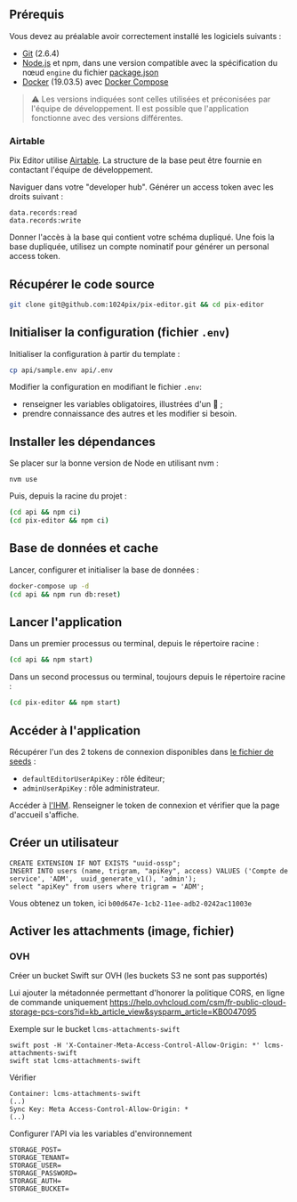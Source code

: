 
## Prérequis

Vous devez au préalable avoir correctement installé les logiciels suivants :

* [Git](http://git-scm.com/) (2.6.4)
* [Node.js](http://nodejs.org/) et npm, dans une version compatible avec la spécification du nœud `engine` du fichier [package.json](./api/package.json)
* [Docker](https://docs.docker.com/get-started/) (19.03.5) avec [Docker Compose](https://docs.docker.com/compose/install/)

> ⚠️ Les versions indiquées sont celles utilisées et préconisées par l'équipe de développement. Il est possible que l'application fonctionne avec des versions différentes.

### Airtable

Pix Editor utilise [Airtable](https://airtable.com/). 
La structure de la base peut être fournie en contactant l'équipe de développement.

Naviguer dans votre "developer hub".
Générer un access token avec les droits suivant :
```
data.records:read
data.records:write
```
Donner l'accès à la base qui contient votre schéma dupliqué.
Une fois la base dupliquée, utilisez un compte nominatif pour générer un personal access token.

## Récupérer le code source

```bash
git clone git@github.com:1024pix/pix-editor.git && cd pix-editor
```

## Initialiser la configuration (fichier `.env`)

Initialiser la configuration à partir du template :
```bash
cp api/sample.env api/.env
```

Modifier la configuration en modifiant le fichier `.env`:
- renseigner les variables obligatoires, illustrées d'un 🔴 ;
- prendre connaissance des autres et les modifier si besoin.

## Installer les dépendances

Se placer sur la bonne version de Node en utilisant nvm :
```
nvm use
```

Puis, depuis la racine du projet :
```bash
(cd api && npm ci)
(cd pix-editor && npm ci)
```

## Base de données et cache

Lancer, configurer et initialiser la base de données :
```bash
docker-compose up -d
(cd api && npm run db:reset)
```

## Lancer l'application

Dans un premier processus ou terminal, depuis le répertoire racine :
```bash
(cd api && npm start)
```

Dans un second processus ou terminal, toujours depuis le répertoire racine :
```bash
(cd pix-editor && npm start)
```

## Accéder à l'application

Récupérer l'un des 2 tokens de connexion disponibles dans [le fichier de seeds](./api/db/seeds/seed.js) :
- `defaultEditorUserApiKey` : rôle éditeur;
- `adminUserApiKey` : rôle administrateur.

Accéder à [l'IHM](http://localhost:4300).
Renseigner le token de connexion et vérifier que la page d'accueil s'affiche.

## Créer un utilisateur

```postgres-sql
CREATE EXTENSION IF NOT EXISTS "uuid-ossp";
INSERT INTO users (name, trigram, "apiKey", access) VALUES ('Compte de service', 'ADM',  uuid_generate_v1(), 'admin');
select "apiKey" from users where trigram = 'ADM';
```

Vous obtenez un token, ici  `b00d647e-1cb2-11ee-adb2-0242ac11003e`


## Activer les attachments (image, fichier) 

### OVH

Créer un bucket Swift sur OVH (les buckets S3 ne sont pas supportés)

Lui ajouter la métadonnée permettant d'honorer la politique CORS, en ligne de commande uniquement
https://help.ovhcloud.com/csm/fr-public-cloud-storage-pcs-cors?id=kb_article_view&sysparm_article=KB0047095

Exemple sur le bucket `lcms-attachments-swift`
```shell
swift post -H 'X-Container-Meta-Access-Control-Allow-Origin: *' lcms-attachments-swift
swift stat lcms-attachments-swift
```

Vérifier
```
Container: lcms-attachments-swift
(..)
Sync Key: Meta Access-Control-Allow-Origin: *
(..)
```

Configurer l'API via les variables d'environnement
```dotenv
STORAGE_POST=
STORAGE_TENANT=
STORAGE_USER=
STORAGE_PASSWORD=
STORAGE_AUTH=
STORAGE_BUCKET=
```

